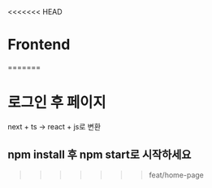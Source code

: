 <<<<<<< HEAD
# Frontend
=======
# 로그인 후 페이지

next + ts -> react + js로 변환
## npm install 후 npm start로 시작하세요
>>>>>>> feat/home-page
